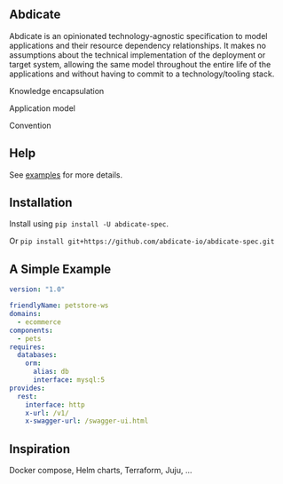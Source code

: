 ## Abdicate

Abdicate is an opinionated technology-agnostic specification to model applications and their resource dependency relationships.
It makes no assumptions about the technical implementation of the deployment or target system,
allowing the same model throughout the entire life of the applications and without having to commit to a technology/tooling stack.

Knowledge encapsulation

Application model

Convention


## Help

See [examples](https://github.com/abdicate-io/abdicate-spec/tree/main/examples) for more details.

## Installation

Install using `pip install -U abdicate-spec`.

Or `pip install git+https://github.com/abdicate-io/abdicate-spec.git`


## A Simple Example

```yaml
version: "1.0"

friendlyName: petstore-ws
domains:
  - ecommerce
components:
  - pets
requires:
  databases:
    orm:
      alias: db
      interface: mysql:5
provides:
  rest:
    interface: http
    x-url: /v1/
    x-swagger-url: /swagger-ui.html
```

## Inspiration
Docker compose, Helm charts, Terraform, Juju, ...
